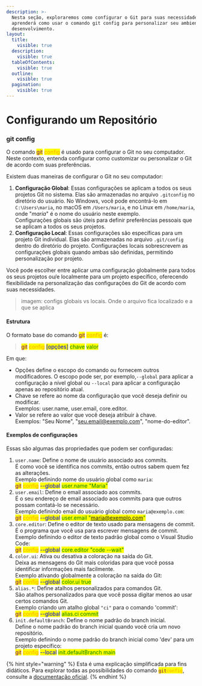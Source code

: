 ```yaml
---
description: >-
  Nesta seção, exploraremos como configurar o Git para suas necessidades. Você
  aprenderá como usar o comando git config para personalizar seu ambiente de
  desenvolvimento.
layout:
  title:
    visible: true
  description:
    visible: true
  tableOfContents:
    visible: true
  outline:
    visible: true
  pagination:
    visible: true
---
```


# Configurando um Repositório

### git config

O comando <mark style="color:purple;">git</mark> <mark style="color:orange;">config</mark> é usado para configurar o Git no seu computador. Neste contexto, entenda configurar como customizar ou personalizar o Git de acordo com suas preferências.

Existem duas maneiras de configurar o Git no seu computador:

1. **Configuração Global**: Essas configurações se aplicam a todos os seus projetos Git no sistema. Elas são armazenadas no arquivo `.gitconfig` no diretório do usuário. No Windows, você pode encontrá-lo em `C:\Users\maria`, no macOS em `/Users/maria`, e no Linux em `/home/maria`, onde "_maria_" é o nome do usuário neste exemplo. \
   Configurações globais são úteis para definir preferências pessoais que se aplicam a todos os seus projetos.
2. **Configuração Local**: Essas configurações são específicas para um projeto Git individual. Elas são armazenadas no arquivo `.git/config` dentro do diretório do projeto. Configurações locais sobrescrevem as configurações globais quando ambas são definidas, permitindo personalização por projeto.

Você pode escolher entre aplicar uma configuração globalmente para todos os seus projetos ou/e localmente para um projeto específico, oferecendo flexibilidade na personalização das configurações do Git de acordo com suas necessidades.

> imagem: configs globais vs locais. Onde o arquivo fica localizado e a que se aplica

#### Estrutura

O formato base do comando <mark style="color:purple;">git</mark> <mark style="color:orange;">config</mark> é:

> <mark style="color:purple;">git</mark> <mark style="color:orange;">config</mark> <mark style="color:blue;">\[opções]</mark> <mark style="color:green;">chave</mark> <mark style="color:green;">valor</mark>

Em que:

* Opções define o escopo do comando ou fornecem outros modificadores. O escopo pode ser, por exemplo,`--global` para aplicar a configuração a nível global ou `--local` para aplicar a configuração apenas ao repositório atual.
* Chave se refere ao nome da configuração que você deseja definir ou modificar.\
  Exemplos: user.name, user.email, core.editor.
* Valor se refere ao valor que você deseja atribuir à chave.\
  Exemplos: "Seu Nome", "seu.email@exemplo.com", "nome-do-editor".

#### Exemplos de configurações

Essas são algumas das propriedades que podem ser configuradas:

1. `user.name`: Define o nome de usuário associado aos commits.\
   É como você se identifica nos commits, então outros sabem quem fez as alterações.\
   Exemplo definindo nome do usuário global como `maria`:  \
   <mark style="color:purple;">git</mark> <mark style="color:orange;">config</mark> <mark style="color:blue;">--global</mark> <mark style="color:green;">user.name "Maria"</mark>
2. `user.email`: Define o email associado aos commits.\
   É o seu endereço de email associado aos commits para que outros possam contatá-lo se necessário.\
   Exemplo definindo email do usuário global como `maria@exemplo.com`:  \
   <mark style="color:purple;">git</mark> <mark style="color:orange;">config</mark> <mark style="color:blue;">--global</mark> <mark style="color:green;">user.email "maria@exemplo.com"</mark>&#x20;
3. `core.editor`: Define o editor de texto usado para mensagens de commit.\
   É o programa que você usa para escrever mensagens de commit.\
   Exemplo definindo o editor de texto padrão global como o Visual Studio Code: \
   <mark style="color:purple;">git</mark> <mark style="color:orange;">config</mark> <mark style="color:blue;">--global</mark> <mark style="color:green;">core.editor "code --wait"</mark>
4. `color.ui`: Ativa ou desativa a coloração na saída do Git. \
   Deixa as mensagens do Git mais coloridas para que você possa identificar informações mais facilmente.\
   Exemplo ativando globalmente a coloração na saída do Git: \
   <mark style="color:purple;">git</mark> <mark style="color:orange;">config</mark> <mark style="color:blue;">--global</mark> <mark style="color:green;">color.ui true</mark>
5. `alias.*`: Define atalhos personalizados para comandos Git. \
   São atalhos personalizados para que você possa digitar menos ao usar certos comandos Git.\
   Exemplo criando um atalho global `"ci"` para o comando 'commit':  \
   <mark style="color:purple;">git</mark> <mark style="color:orange;">config</mark> <mark style="color:blue;">--global</mark> <mark style="color:green;">alias.ci commit</mark>
6. `init.defaultBranch`: Define o nome padrão do branch inicial.\
   Define o nome padrão do branch inicial quando você cria um novo repositório.\
   Exemplo definindo o nome padrão do branch inicial como 'dev' para um projeto específico:\
   <mark style="color:purple;">git</mark> <mark style="color:orange;">config</mark> <mark style="color:blue;">--local</mark> <mark style="color:green;">init.defaultBranch main</mark>

{% hint style="warning" %}
Esta é uma explicação simplificada para fins didáticos. Para explorar todas as possibilidades do comando <mark style="color:purple;">`git`</mark><mark style="color:orange;">`config`</mark>, consulte a [documentação oficial](https://git-scm.com/docs/git-config).
{% endhint %}
